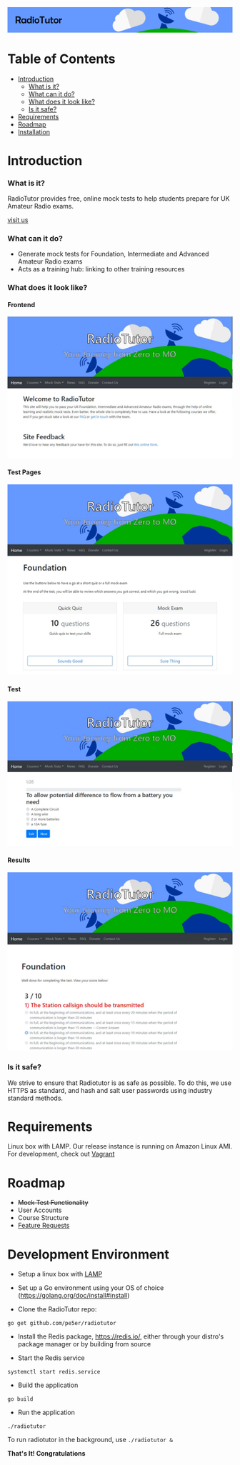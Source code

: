 ![banner](media/git_banner.png)

# Table of Contents

- [Introduction](https://github.com/radiotutor/radiotutor/#introduction)
	- [What is it?](https://github.com/radiotutor/radiotutor/#what-is-it)
	- [What can it do?](https://github.com/radiotutor/radiotutor/#what-can-it-do)
	- [What does it look like?](https://github.com/radiotutor/radiotutor/#what-does-it-look-like)
	- [Is it safe?](https://github.com/radiotutor/radiotutor/#is-it-safe)
- [Requirements](https://github.com/radiotutor/radiotutor/#requirements)
- [Roadmap](https://github.com/radiotutor/radiotutor/#roadmap)
- [Installation](https://github.com/radiotutor/radiotutor/#development-environment)

# Introduction

### What is it?
RadioTutor provides free, online mock tests to help students prepare for UK Amateur Radio exams.

[visit us](https://radiotutor.uk)

### What can it do?
- Generate mock tests for Foundation, Intermediate and Advanced Amateur Radio exams
- Acts as a training hub: linking to other training resources

### What does it look like?

#### Frontend
![frontend](media/Frontend.jpg)
#### Test Pages
![test](media/Testpage.JPG)
#### Test
![test](media/Test.JPG)
#### Results
![results](media/Results.JPG)


### Is it safe?
We strive to ensure that Radiotutor is as safe as possible. To do this, we use HTTPS as standard, and hash and salt user passwords using industry standard methods.

# Requirements
Linux box with LAMP. Our release instance is running on Amazon Linux AMI. For development, check out [Vagrant](https://www.vagrantup.com/)

# Roadmap

- ~~Mock Test Functionality~~
- User Accounts
- Course Structure
- [Feature Requests](https://github.com/radiotutor/radiotutor/issues)


# Development Environment

- Setup a linux box with [LAMP](https://howtoubuntu.org/how-to-install-lamp-on-ubuntu)

- Set up a Go environment using your OS of choice (https://golang.org/doc/install#install)

- Clone the RadioTutor repo: 
```
go get github.com/pe5er/radiotutor
```

- Install the Redis package, https://redis.io/, either through your distro's package manager or by building from source

- Start the Redis service

```
systemctl start redis.service
```

- Build the application
```
go build
```

- Run the application
```
./radiotutor
```

To run radiotutor in the background, use `./radiotutor &`

__That's It! Congratulations__
